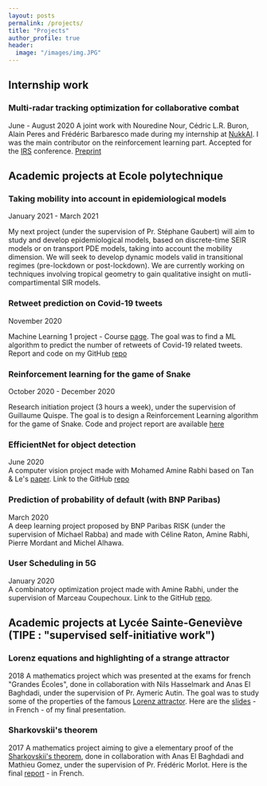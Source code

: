 ```yaml
---
layout: posts
permalink: /projects/
title: "Projects"
author_profile: true
header:
  image: "/images/img.JPG"
---
```


## Internship work

### Multi-radar tracking optimization for collaborative combat
June - August 2020
A joint work with Nouredine Nour, Cédric L.R. Buron, Alain Peres and Frédéric Barbaresco made during my internship at [NukkAI](http://nukk.ai). I was the main contributor on the reinforcement learning part. Accepted for the [IRS](https://www.dgon-irs.org/home/) conference. [Preprint](https://arxiv.org/abs/2010.11733)

## Academic projects at Ecole polytechnique

### Taking mobility into account in epidemiological models
January 2021 - March 2021

My next project (under the supervision of Pr. Stéphane Gaubert) will aim to study and develop epidemiological models, based on discrete-time SEIR models or on transport PDE models, taking into account the mobility dimension. We will seek to develop dynamic models valid in transitional regimes (pre-lockdown or post-lockdown). We are currently working on techniques involving tropical geometry to gain qualitative insight on mutli-compartimental SIR models.

### Retweet prediction on Covid-19 tweets
November 2020

Machine Learning 1 project - Course [page](https://moodle.polytechnique.fr/course/view.php?id=9331). 
The goal was to find a ML algorithm to predict the number of retweets of Covid-19 related tweets.
Report and code on my GitHub [repo](https://github.com/redabelhaj/Retweet-Prediction-Covid19) 

### Reinforcement learning for the game of Snake
October 2020 - December 2020

Research initiation project (3 hours a week), under the supervision of Guillaume Quispe.
The goal is to design a Reinforcement Learning algorithm for the game of Snake. 
Code and project report are available [here](https://github.com/redabelhaj/RLSnake)

### EfficientNet for object detection
June 2020  
A computer vision project made with Mohamed Amine Rabhi based on Tan & Le's [paper](https://arxiv.org/abs/1905.11946). Link to the GitHub [repo](https://github.com/redabelhaj/efficientnet)

### Prediction of probability of default (with BNP Paribas)
March 2020  
A deep learning project proposed by BNP Paribas RISK (under the supervision of Michael Rabba) and made with Céline Raton, Amine Rabhi, Pierre Mordant and Michel Alhawa. 

### User Scheduling in 5G
January 2020  
A combinatory optimization project made with Amine Rabhi, under the supervision of Marceau Coupechoux. Link to the GitHub [repo](https://github.com/AmineRabhi/User-Scheduling-in-5G). 

## Academic projects at Lycée Sainte-Geneviève (TIPE : "supervised self-initiative work")

### Lorenz equations and highlighting of a strange attractor
2018
A mathematics project which was presented at the exams for french "Grandes Écoles", done in collaboration with Nils Hasselmark and Anas El Baghdadi, under the supervision of Pr. Aymeric Autin. The goal was to study some of the properties of the famous [Lorenz attractor](https://en.wikipedia.org/wiki/Lorenz_system). Here are the [slides](https://github.com/redabelhaj/redabelhaj.github.io/raw/master/slides_TIPE.pdf) - in French - of my final presentation.


### Sharkovskii's theorem
2017
A mathematics project aiming to give a elementary proof of the [Sharkovskii's theorem](https://en.wikipedia.org/wiki/Sharkovskii%27s_theorem), done in collaboration with Anas El Baghdadi and Mathieu Gomez, under the supervision of Pr. Frédéric Morlot. Here is the final [report](https://github.com/redabelhaj/redabelhaj.github.io/raw/master/rapport-tipe-sup.pdf) - in French. 

